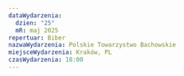 ```yaml
---
dataWydarzenia:
  dzien: "25"
  mR: maj 2025
repertuar: Biber
nazwaWydarzenia: Polskie Towarzystwo Bachowskie
miejsceWydarzenia: Kraków, PL
czasWydarzenia: 18:00
---
```


